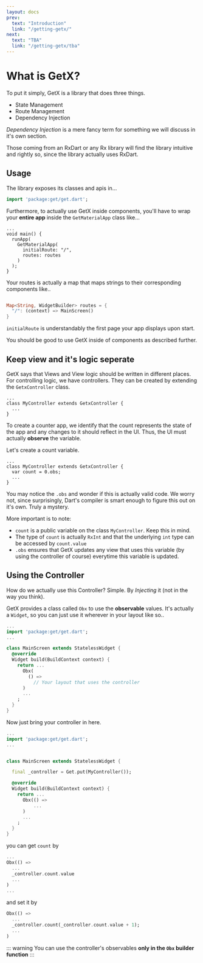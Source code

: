 ```yaml
---
layout: docs
prev:
  text: "Introduction"
  link: "/getting-getx/"
next:
  text: "TBA"
  link: "/getting-getx/tba"
---
```


# What is GetX?

To put it simply, GetX is a library that does three things.

* State Management
* Route Management
* Dependency Injection

_Dependency Injection_ is a mere fancy term for something we will discuss in it's own section.

Those coming from an RxDart or any Rx library will find the library intuitive and rightly so, since the library actually uses RxDart.



## Usage

The library exposes its classes and apis in...

```dart
import 'package:get/get.dart';
```

Furthermore, to actually use GetX inside components, you'll have to wrap your **entire app** inside the `GetMaterialApp` class like...

```dart{4-7}
...
void main() {
  runApp(
    GetMaterialApp(
      initialRoute: "/",
      routes: routes
    )
  );
}

```

Your routes is actually a map that maps strings to their corresponding components like..

```dart

Map<String, WidgetBuilder> routes = {
  "/": (context) => MainScreen()
}
```

`initialRoute` is understandably the first page your app displays upon start.


You should be good to use GetX inside of components as described further.


## Keep view and it's logic seperate

GetX says that Views and View logic should be written in different places. For controlling logic, we have controllers. They can be created by extending the `GetxController` class.

```dart{2}
...
class MyController extends GetxController {
  ...
}
```

To create a counter app, we identify that the count represents the state of the app and any changes to it should reflect in the UI. Thus, the UI must actually **observe** the variable.

Let's create a count variable.

```dart{3}
...
class MyController extends GetxController {
  var count = 0.obs;
  ...
}
```

You may notice the `.obs` and wonder if this is actually valid code. We worry not, since surprisingly, Dart's compiler is smart enough to figure this out on it's own. Truly a mystery.

More important is to note:

* `count` is a public variable on the class `MyController`. Keep this in mind.
* The type of `count` is actually `RxInt` and that the underlying `int` type can be accessed by `count.value`
* `.obs` ensures that GetX updates any view that uses this variable (by using the controller of course) everytime this variable is updated.

## Using the Controller

How do we actually use this Controller? Simple. By _Injecting_ it (not in the way you think).


GetX provides a class called `Obx` to use the **observable** values. It's actually a `Widget`, so you can just use it wherever in your layout like so..

```dart
...
import 'package:get/get.dart';
...

class MainScreen extends StatelessWidget {
  @override
  Widget build(BuildContext context) {
    return ...
      Obx(
        () =>
          // Your layout that uses the controller
      )
      ...
    ;
  }
}
```

Now just bring your controller in here.


```dart
...
import 'package:get/get.dart';
...


class MainScreen extends StatelessWidget {

  final _controller = Get.put(MyController());

  @override
  Widget build(BuildContext context) {
    return ...
      Obx(() =>
          ...
      )
      ...
    ;
  }
}
```


you can get `count` by

```dart
...
Obx(() =>
  ...
  _controller.count.value
  ...
)
...
```


and set it by

```dart
Obx(() =>
  ...
  _controller.count(_controller.count.value + 1);
  ...
)
```

::: warning
You can use the controller's observables **only in the `Obx` builder function**
:::